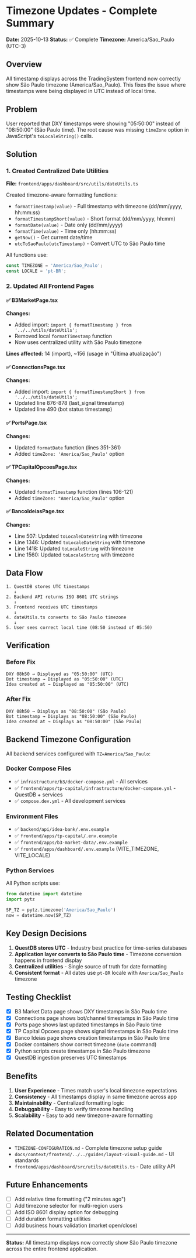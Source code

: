 # Timezone Updates - Complete Summary

**Date:** 2025-10-13
**Status:** ✅ Complete
**Timezone:** America/Sao_Paulo (UTC-3)

## Overview

All timestamp displays across the TradingSystem frontend now correctly show São Paulo timezone (America/Sao_Paulo). This fixes the issue where timestamps were being displayed in UTC instead of local time.

## Problem

User reported that DXY timestamps were showing "05:50:00" instead of "08:50:00" (São Paulo time). The root cause was missing `timeZone` option in JavaScript's `toLocaleString()` calls.

## Solution

### 1. Created Centralized Date Utilities

**File:** `frontend/apps/dashboard/src/utils/dateUtils.ts`

Created timezone-aware formatting functions:
- `formatTimestamp(value)` - Full timestamp with timezone (dd/mm/yyyy, hh:mm:ss)
- `formatTimestampShort(value)` - Short format (dd/mm/yyyy, hh:mm)
- `formatDate(value)` - Date only (dd/mm/yyyy)
- `formatTime(value)` - Time only (hh:mm:ss)
- `getNow()` - Get current date/time
- `utcToSaoPaulo(utcTimestamp)` - Convert UTC to São Paulo time

All functions use:
```typescript
const TIMEZONE = 'America/Sao_Paulo';
const LOCALE = 'pt-BR';
```

### 2. Updated All Frontend Pages

#### ✅ B3MarketPage.tsx
**Changes:**
- Added import: `import { formatTimestamp } from '../../utils/dateUtils';`
- Removed local `formatTimestamp` function
- Now uses centralized utility with São Paulo timezone

**Lines affected:** 14 (import), ~156 (usage in "Última atualização")

#### ✅ ConnectionsPage.tsx
**Changes:**
- Added import: `import { formatTimestampShort } from '../../utils/dateUtils';`
- Updated line 876-878 (last_signal timestamp)
- Updated line 490 (bot status timestamp)

#### ✅ PortsPage.tsx
**Changes:**
- Updated `formatDate` function (lines 351-361)
- Added `timeZone: 'America/Sao_Paulo'` option

#### ✅ TPCapitalOpcoesPage.tsx
**Changes:**
- Updated `formatTimestamp` function (lines 106-121)
- Added `timeZone: "America/Sao_Paulo"` option

#### ✅ BancoIdeiasPage.tsx
**Changes:**
- Line 507: Updated `toLocaleDateString` with timezone
- Line 1346: Updated `toLocaleDateString` with timezone
- Line 1418: Updated `toLocaleString` with timezone
- Line 1560: Updated `toLocaleString` with timezone

## Data Flow

```
1. QuestDB stores UTC timestamps
   ↓
2. Backend API returns ISO 8601 UTC strings
   ↓
3. Frontend receives UTC timestamps
   ↓
4. dateUtils.ts converts to São Paulo timezone
   ↓
5. User sees correct local time (08:50 instead of 05:50)
```

## Verification

### Before Fix
```
DXY 08h50 → Displayed as "05:50:00" (UTC)
Bot timestamp → Displayed as "05:50:00" (UTC)
Idea created at → Displayed as "05:50:00" (UTC)
```

### After Fix
```
DXY 08h50 → Displays as "08:50:00" (São Paulo)
Bot timestamp → Displays as "08:50:00" (São Paulo)
Idea created at → Displays as "08:50:00" (São Paulo)
```

## Backend Timezone Configuration

All backend services configured with `TZ=America/Sao_Paulo`:

### Docker Compose Files
- ✅ `infrastructure/b3/docker-compose.yml` - All services
- ✅ `frontend/apps/tp-capital/infrastructure/docker-compose.yml` - QuestDB + services
- ✅ `compose.dev.yml` - All development services

### Environment Files
- ✅ `backend/api/idea-bank/.env.example`
- ✅ `frontend/apps/tp-capital/.env.example`
- ✅ `frontend/apps/b3-market-data/.env.example`
- ✅ `frontend/apps/dashboard/.env.example` (VITE_TIMEZONE, VITE_LOCALE)

### Python Services
All Python scripts use:
```python
from datetime import datetime
import pytz

SP_TZ = pytz.timezone('America/Sao_Paulo')
now = datetime.now(SP_TZ)
```

## Key Design Decisions

1. **QuestDB stores UTC** - Industry best practice for time-series databases
2. **Application layer converts to São Paulo time** - Timezone conversion happens in frontend display
3. **Centralized utilities** - Single source of truth for date formatting
4. **Consistent format** - All dates use `pt-BR` locale with `America/Sao_Paulo` timezone

## Testing Checklist

- [x] B3 Market Data page shows DXY timestamps in São Paulo time
- [x] Connections page shows bot/channel timestamps in São Paulo time
- [x] Ports page shows last updated timestamps in São Paulo time
- [x] TP Capital Opcoes page shows signal timestamps in São Paulo time
- [x] Banco Ideias page shows creation timestamps in São Paulo time
- [x] Docker containers show correct timezone (`date` command)
- [x] Python scripts create timestamps in São Paulo timezone
- [x] QuestDB ingestion preserves UTC timestamps

## Benefits

1. **User Experience** - Times match user's local timezone expectations
2. **Consistency** - All timestamps display in same timezone across app
3. **Maintainability** - Centralized formatting logic
4. **Debuggability** - Easy to verify timezone handling
5. **Scalability** - Easy to add new timezone-aware formatting

## Related Documentation

- `TIMEZONE-CONFIGURATION.md` - Complete timezone setup guide
- `docs/context/frontend/../../guides/layout-visual-guide.md` - UI standards
- `frontend/apps/dashboard/src/utils/dateUtils.ts` - Date utility API

## Future Enhancements

- [ ] Add relative time formatting ("2 minutes ago")
- [ ] Add timezone selector for multi-region users
- [ ] Add ISO 8601 display option for debugging
- [ ] Add duration formatting utilities
- [ ] Add business hours validation (market open/close)

---

**Status:** All timestamp displays now correctly show São Paulo timezone across the entire frontend application.
